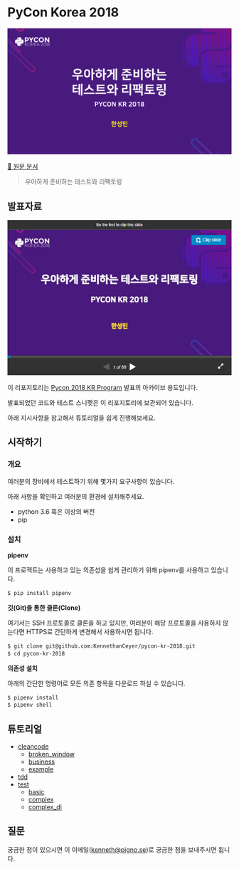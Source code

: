 # PyCon Korea 2018

![pycon2018 kr](../docs/images/presentation_cover_kr.png)

[:page_facing_up: 원문 문서](../README.md)

> 우아하게 준비하는 테스트와 리팩토링

## 발표자료

[![슬라이드 커버](../docs/images/presentation.png)](https://www.slideshare.net/KennethCeyer/pycon-korea-2018-109833085/KennethCeyer/pycon-korea-2018-109833085)

이 리포지토리는 [Pycon 2018 KR Program](https://www.pycon.kr/2018/program/24) 발표의 아카이브 용도입니다.

발표되었던 코드와 테스트 스니펫은 이 리포지토리에 보관되어 있습니다.

아래 지시사항을 참고해서 튜토리얼을 쉽게 진행해보세요.

## 시작하기

### 개요

여러분의 장비에서 테스트하기 위해 몇가지 요구사항이 있습니다.

아래 사항을 확인하고 여러분의 환경에 설치해주세요.

- python 3.6 혹은 이상의 버전
- pip

### 설치

**pipenv**

이 프로젝트는 사용하고 있는 의존성을 쉽게 관리하기 위해 pipenv를 사용하고 있습니다.

```bash
$ pip install pipenv
```

**깃(Git)을 통한 클론(Clone)**

여기서는 SSH 프로토콜로 클론을 하고 있지만, 여러분이 해당 프로토콜을 사용하지 않는다면 HTTPS로 간단하게 변경해서 사용하시면 됩니다.

```bash
$ git clone git@github.com:KennethanCeyer/pycon-kr-2018.git
$ cd pycon-kr-2018
```

**의존성 설치**

아래의 간단한 명령어로 모든 의존 항목을 다운로드 하실 수 있습니다.

```bash
$ pipenv install
$ pipenv shell
```

## 튜토리얼

- [cleancode](../src/cleancode)
    - [broken_window](../src/cleancode/broken_window)
    - [business](../src/cleancode/business)
    - [example](../src/cleancode/example)
- [tdd](../src/tdd)
- [test](../src/test)
    - [basic](../src/test/basic)
    - [complex](../src/test/complex)
    - [complex_di](../src/test/complex_di)

## 질문

궁금한 점이 있으시면 이 이메일([kenneth@pigno.se](mailto://kenneth@pigno.se))로 궁금한 점을 보내주시면 됩니다.